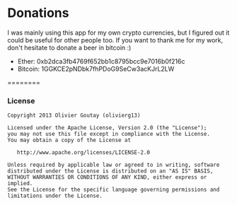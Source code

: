 # Donations
I was mainly using this app for my own crypto currencies, but I figured out it could be useful for other people too.
If you want to thank me for my work, don't hesitate to donate a beer in bitcoin :)

- Ether: 0xb2dca3fb4769f652bb1c8795bcc9e7016b0f216c
- Bitcoin: 1GGKCE2pNDbk7fhPDoG9SeCw3acKJrL2LW

========

### License

```
Copyright 2013 Olivier Goutay (olivierg13)

Licensed under the Apache License, Version 2.0 (the "License");
you may not use this file except in compliance with the License.
You may obtain a copy of the License at

   http://www.apache.org/licenses/LICENSE-2.0

Unless required by applicable law or agreed to in writing, software
distributed under the License is distributed on an "AS IS" BASIS,
WITHOUT WARRANTIES OR CONDITIONS OF ANY KIND, either express or implied.
See the License for the specific language governing permissions and
limitations under the License.
```
